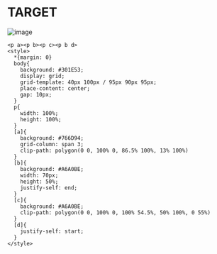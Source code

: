 # TARGET

![image](https://github.com/gaschneider/cssbattle/assets/16023844/8922f10d-8788-4a77-875c-5403a9a80b41)

```
<p a><p b><p c><p b d>
<style>
  *{margin: 0}
  body{
    background: #301E53;
    display: grid;
    grid-template: 40px 100px / 95px 90px 95px;
    place-content: center;
    gap: 10px;
  }
  p{
    width: 100%;
    height: 100%;
  }
  [a]{
    background: #766D94;
    grid-column: span 3;
    clip-path: polygon(0 0, 100% 0, 86.5% 100%, 13% 100%)
  }
  [b]{
    background: #A6A0BE;
    width: 70px;
    height: 50%;
    justify-self: end;
  }
  [c]{
    background: #A6A0BE;
    clip-path: polygon(0 0, 100% 0, 100% 54.5%, 50% 100%, 0 55%)
  }
  [d]{
    justify-self: start;
  }
</style>
```
